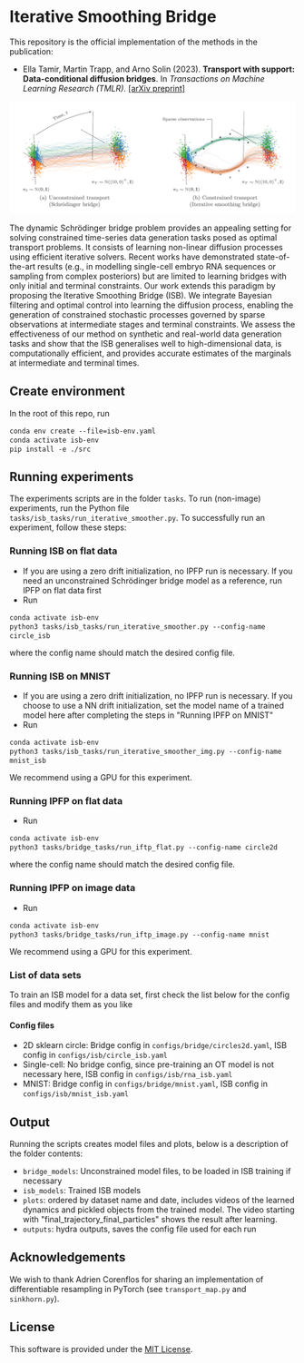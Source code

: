 # Iterative Smoothing Bridge

This repository is the official implementation of the methods in the publication:

* Ella Tamir, Martin Trapp, and Arno Solin (2023). **Transport with support: Data-conditional diffusion bridges**. In *Transactions on Machine Learning Research (TMLR)*. [[arXiv preprint]](https://arxiv.org/abs/2301.13636)

![The Iterative Smoothing Bridge](ISB.png)

The dynamic Schrödinger bridge problem provides an appealing setting for solving constrained time-series data generation tasks posed as optimal transport problems. It consists of learning non-linear diffusion processes using efficient iterative solvers. Recent works have demonstrated state-of-the-art results (e.g., in modelling single-cell embryo RNA sequences or sampling from complex posteriors) but are limited to learning bridges with only initial and terminal constraints. Our work extends this paradigm by proposing the Iterative Smoothing Bridge (ISB). We integrate Bayesian filtering and optimal control into learning the diffusion process, enabling the generation of constrained stochastic processes governed by sparse observations at intermediate stages and terminal constraints. We assess the effectiveness of our method on synthetic and real-world data generation tasks and show that the ISB generalises well to high-dimensional data, is computationally efficient, and provides accurate estimates of the marginals at intermediate and terminal times. 

## Create environment
In the root of this repo, run
```
conda env create --file=isb-env.yaml
conda activate isb-env
pip install -e ./src
```

## Running experiments
The experiments scripts are in the folder `tasks`. To run (non-image) experiments, run the Python file `tasks/isb_tasks/run_iterative_smoother.py`.
To successfully run an experiment, follow these steps:

### Running ISB on flat data
- If you are using a zero drift initialization, no IPFP run is necessary.  If you need an unconstrained Schrödinger bridge model as a reference, run IPFP on flat data first
- Run 
```
conda activate isb-env
python3 tasks/isb_tasks/run_iterative_smoother.py --config-name circle_isb
```
where the config name should match the desired config file.

### Running ISB on MNIST
- If you are using a zero drift initialization, no IPFP run is necessary. If you choose to use a NN drift initialization, set the model name of a trained model here after completing the steps in "Running IPFP on MNIST"
- Run 
```
conda activate isb-env
python3 tasks/isb_tasks/run_iterative_smoother_img.py --config-name mnist_isb
```
We recommend using a GPU for this experiment.

### Running IPFP on flat data
- Run 
```
conda activate isb-env
python3 tasks/bridge_tasks/run_iftp_flat.py --config-name circle2d
```
where the config name should match the desired config file.

### Running IPFP on image data
- Run 
```
conda activate isb-env
python3 tasks/bridge_tasks/run_iftp_image.py --config-name mnist
```
We recommend using a GPU for this experiment.

### List of data sets
To train an ISB model for a data set, first check the list below for the config files and modify them as you like

#### Config files
- 2D sklearn circle: Bridge config in `configs/bridge/circles2d.yaml`, ISB config in `configs/isb/circle_isb.yaml`
- Single-cell: No bridge config, since pre-training an OT model is not necessary here, ISB config in `configs/isb/rna_isb.yaml`
- MNIST: Bridge config in `configs/bridge/mnist.yaml`, ISB config in `configs/isb/mnist_isb.yaml`

## Output
Running the scripts creates model files and plots, below is a description of the folder contents:
- `bridge_models`: Unconstrained model files, to be loaded in ISB training if necessary
- `isb_models`: Trained ISB models
- `plots`: ordered by dataset name and date, includes videos of the learned dynamics and pickled objects from the trained model. The video starting with "final_trajectory_final_particles" shows the result after learning.
- `outputs`: hydra outputs, saves the config file used for each run

## Acknowledgements
We wish to thank Adrien Corenflos for sharing an implementation of differentiable resampling in PyTorch (see `transport_map.py` and `sinkhorn.py`).

## License
This software is provided under the [MIT License](LICENSE).
